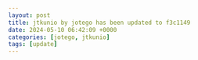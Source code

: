 ```yaml
---
layout: post
title: jtkunio by jotego has been updated to f3c1149
date: 2024-05-10 06:42:09 +0000
categories: [jotego, jtkunio]
tags: [update]
---
```


